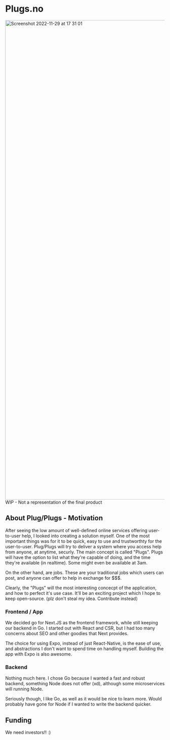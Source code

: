 # Plugs.no

<img width="1512" alt="Screenshot 2022-11-29 at 17 31 01" src="https://user-images.githubusercontent.com/59088889/204587361-9a3683d8-06bc-4b60-806f-f58eb274c6b7.png">
WIP - Not a representation of the final product

## About Plug/Plugs - Motivation

After seeing the low amount of well-defined online services offering user-to-user help, I looked into creating a solution myself.
One of the most important things was for it to be quick, easy to use and trustworthty for the user-to-user.
Plug/Plugs will try to deliver a system where you access help from anyone, at anytime, securly. The main concept is called "Plugs".
Plugs will have the option to list what they're capable of doing, and the time they're available (in realtime). Some might even be available at 3am.

On the other hand, are jobs. These are your traditional jobs which users can post, and anyone can offer to help in exchange for $$$.

Clearly, the "Plugs" will the most interesting concecpt of the application, and how to perfect it's use case. It'll be an exciting project which I hope
to keep open-source. (plz don't steal my idea. Contribute instead)

### Frontend / App

We decided go for Next.JS as the frontend framework, while still keeping our backend in Go. I started out with React and CSR, but I had too many concerns about SEO and other goodies that Next provides.

The choice for using Expo, instead of just React-Native, is the ease of use, and abstractions I don't want to spend time on handling myself. Building the app with Expo is also awesome.

### Backend

Nothing much here. I chose Go because I wanted a fast and robust backend, something Node does not offer (xd), although some microservices will running Node.

Seriously though, I like Go, as well as it would be nice to learn more. Would probably have gone for Node if I wanted to write the backend quicker.

## Funding
We need investors!! :)
